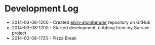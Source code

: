 # Development Log
* 2014-03-08-1200 - Created [elvin-atombender](https://github.com/blinkdog/elvin-atombender) repository on GitHub
* 2014-03-08-1200 - Started development, cribbing from my Survive project
* 2014-03-08-1725 - Pizza Break
